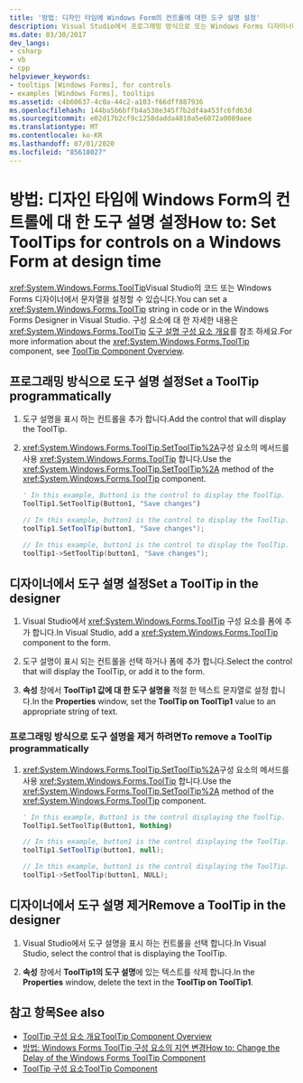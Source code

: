```yaml
---
title: '방법: 디자인 타임에 Windows Form의 컨트롤에 대한 도구 설명 설정'
description: Visual Studio에서 프로그래밍 방식으로 또는 Windows Forms 디자이너에서 컨트롤에 대 한 도구 설명을 설정 하는 방법에 대해 알아봅니다.
ms.date: 03/30/2017
dev_langs:
- csharp
- vb
- cpp
helpviewer_keywords:
- tooltips [Windows Forms], for controls
- examples [Windows Forms], tooltips
ms.assetid: c4b60637-4c0a-44c2-a103-f66dff887936
ms.openlocfilehash: 144ba5b6bffb4a538e345f7b2df4a453fc6fd63d
ms.sourcegitcommit: e02d17b2cf9c1258dadda4810a5e6072a0089aee
ms.translationtype: MT
ms.contentlocale: ko-KR
ms.lasthandoff: 07/01/2020
ms.locfileid: "85618027"
---
```

# <a name="how-to-set-tooltips-for-controls-on-a-windows-form-at-design-time"></a><span data-ttu-id="2ec65-103">방법: 디자인 타임에 Windows Form의 컨트롤에 대 한 도구 설명 설정</span><span class="sxs-lookup"><span data-stu-id="2ec65-103">How to: Set ToolTips for controls on a Windows Form at design time</span></span>

<span data-ttu-id="2ec65-104"><xref:System.Windows.Forms.ToolTip>Visual Studio의 코드 또는 Windows Forms 디자이너에서 문자열을 설정할 수 있습니다.</span><span class="sxs-lookup"><span data-stu-id="2ec65-104">You can set a <xref:System.Windows.Forms.ToolTip> string in code or in the Windows Forms Designer in Visual Studio.</span></span> <span data-ttu-id="2ec65-105">구성 요소에 대 한 자세한 내용은 <xref:System.Windows.Forms.ToolTip> [도구 설명 구성 요소 개요](tooltip-component-overview-windows-forms.md)를 참조 하세요.</span><span class="sxs-lookup"><span data-stu-id="2ec65-105">For more information about the <xref:System.Windows.Forms.ToolTip> component, see [ToolTip Component Overview](tooltip-component-overview-windows-forms.md).</span></span>

## <a name="set-a-tooltip-programmatically"></a><span data-ttu-id="2ec65-106">프로그래밍 방식으로 도구 설명 설정</span><span class="sxs-lookup"><span data-stu-id="2ec65-106">Set a ToolTip programmatically</span></span>

1. <span data-ttu-id="2ec65-107">도구 설명을 표시 하는 컨트롤을 추가 합니다.</span><span class="sxs-lookup"><span data-stu-id="2ec65-107">Add the control that will display the ToolTip.</span></span>

2. <span data-ttu-id="2ec65-108"><xref:System.Windows.Forms.ToolTip.SetToolTip%2A>구성 요소의 메서드를 사용 <xref:System.Windows.Forms.ToolTip> 합니다.</span><span class="sxs-lookup"><span data-stu-id="2ec65-108">Use the <xref:System.Windows.Forms.ToolTip.SetToolTip%2A> method of the <xref:System.Windows.Forms.ToolTip> component.</span></span>

    ```vb
    ' In this example, Button1 is the control to display the ToolTip.
    ToolTip1.SetToolTip(Button1, "Save changes")
    ```

    ```csharp
    // In this example, button1 is the control to display the ToolTip.
    toolTip1.SetToolTip(button1, "Save changes");
    ```

    ```cpp
    // In this example, button1 is the control to display the ToolTip.
    toolTip1->SetToolTip(button1, "Save changes");
    ```

## <a name="set-a-tooltip-in-the-designer"></a><span data-ttu-id="2ec65-109">디자이너에서 도구 설명 설정</span><span class="sxs-lookup"><span data-stu-id="2ec65-109">Set a ToolTip in the designer</span></span>

1. <span data-ttu-id="2ec65-110">Visual Studio에서 <xref:System.Windows.Forms.ToolTip> 구성 요소를 폼에 추가 합니다.</span><span class="sxs-lookup"><span data-stu-id="2ec65-110">In Visual Studio, add a <xref:System.Windows.Forms.ToolTip> component to the form.</span></span>

2. <span data-ttu-id="2ec65-111">도구 설명이 표시 되는 컨트롤을 선택 하거나 폼에 추가 합니다.</span><span class="sxs-lookup"><span data-stu-id="2ec65-111">Select the control that will display the ToolTip, or add it to the form.</span></span>

3. <span data-ttu-id="2ec65-112">**속성** 창에서 **ToolTip1 값에 대 한 도구 설명을** 적절 한 텍스트 문자열로 설정 합니다.</span><span class="sxs-lookup"><span data-stu-id="2ec65-112">In the **Properties** window, set the **ToolTip on ToolTip1** value to an appropriate string of text.</span></span>

### <a name="to-remove-a-tooltip-programmatically"></a><span data-ttu-id="2ec65-113">프로그래밍 방식으로 도구 설명을 제거 하려면</span><span class="sxs-lookup"><span data-stu-id="2ec65-113">To remove a ToolTip programmatically</span></span>

1. <span data-ttu-id="2ec65-114"><xref:System.Windows.Forms.ToolTip.SetToolTip%2A>구성 요소의 메서드를 사용 <xref:System.Windows.Forms.ToolTip> 합니다.</span><span class="sxs-lookup"><span data-stu-id="2ec65-114">Use the <xref:System.Windows.Forms.ToolTip.SetToolTip%2A> method of the <xref:System.Windows.Forms.ToolTip> component.</span></span>

    ```vb
    ' In this example, Button1 is the control displaying the ToolTip.
    ToolTip1.SetToolTip(Button1, Nothing)
    ```

    ```csharp
    // In this example, button1 is the control displaying the ToolTip.
    toolTip1.SetToolTip(button1, null);
    ```

    ```cpp
    // In this example, button1 is the control displaying the ToolTip.
    toolTip1->SetToolTip(button1, NULL);
    ```

## <a name="remove-a-tooltip-in-the-designer"></a><span data-ttu-id="2ec65-115">디자이너에서 도구 설명 제거</span><span class="sxs-lookup"><span data-stu-id="2ec65-115">Remove a ToolTip in the designer</span></span>

1. <span data-ttu-id="2ec65-116">Visual Studio에서 도구 설명을 표시 하는 컨트롤을 선택 합니다.</span><span class="sxs-lookup"><span data-stu-id="2ec65-116">In Visual Studio, select the control that is displaying the ToolTip.</span></span>

2. <span data-ttu-id="2ec65-117">**속성** 창에서 **ToolTip1의 도구 설명**에 있는 텍스트를 삭제 합니다.</span><span class="sxs-lookup"><span data-stu-id="2ec65-117">In the **Properties** window, delete the text in the **ToolTip on ToolTip1**.</span></span>

## <a name="see-also"></a><span data-ttu-id="2ec65-118">참고 항목</span><span class="sxs-lookup"><span data-stu-id="2ec65-118">See also</span></span>

- [<span data-ttu-id="2ec65-119">ToolTip 구성 요소 개요</span><span class="sxs-lookup"><span data-stu-id="2ec65-119">ToolTip Component Overview</span></span>](tooltip-component-overview-windows-forms.md)
- [<span data-ttu-id="2ec65-120">방법: Windows Forms ToolTip 구성 요소의 지연 변경</span><span class="sxs-lookup"><span data-stu-id="2ec65-120">How to: Change the Delay of the Windows Forms ToolTip Component</span></span>](how-to-change-the-delay-of-the-windows-forms-tooltip-component.md)
- [<span data-ttu-id="2ec65-121">ToolTip 구성 요소</span><span class="sxs-lookup"><span data-stu-id="2ec65-121">ToolTip Component</span></span>](tooltip-component-windows-forms.md)
